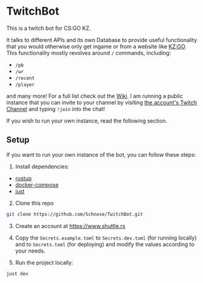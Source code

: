# TwitchBot
This is a twitch bot for CS:GO KZ.

It talks to different APIs and its own Database to provide useful functionality that you would
otherwise only get ingame or from a website like [KZ:GO](https://kzgo.eu). This functionality
mostly revolves around `/` commands, including:
- `/pb`
- `/wr`
- `/recent`
- `/player`

and many more! For a full list check out the [Wiki](https://github.com/Schnose/TwitchBot/wiki).
I am running a public instance that you can invite to your channel by visiting [the account's
Twitch Channel](https://twitch.tv/SchnoseBot) and typing `!join` into the chat!

If you wish to run your own instance, read the following section.

## Setup

If you want to run your own instance of the bot, you can follow these steps:

1. Install dependencies:
  - [rustup](https://rustup.rs/)
  - [docker-compose](https://github.com/docker/compose)
  - [just](https://github.com/casey/just)

2. Clone this repo

```sh
git clone https://github.com/Schnose/TwitchBot.git
```

3. Create an account at https://www.shuttle.rs

4. Copy the `Secrets.example.toml` to `Secrets.dev.toml` (for running locally) and to `Secrets.toml`
   (for deploying) and modify the values according to your needs.

5. Run the project locally:

```sh
just dev
```

